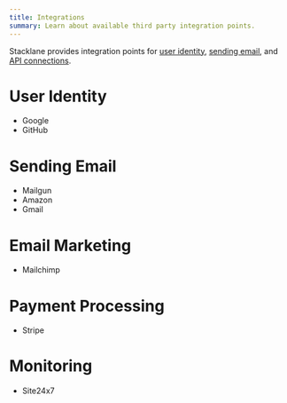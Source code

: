 ```yaml
---
title: Integrations
summary: Learn about available third party integration points.
---
```


Stacklane provides integration points for
[user identity](/users/),
[sending email](/🗄/Article/scripting/email.md),
and
[API connections](/🗄/Article/scripting/connectors.md).

# User Identity

- Google
- GitHub

# Sending Email

- Mailgun
- Amazon
- Gmail

# Email Marketing

- Mailchimp

# Payment Processing

- Stripe

# Monitoring

- Site24x7




